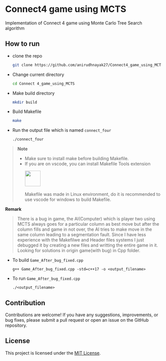 # Connect4 game using MCTS
Implementation of Connect 4 game using Monte Carlo Tree Search algorithm

## How to run
- clone the repo
  ```sh
  git clone https://github.com/anirudhnayak27/Connect4_game_using_MCTS.git
  ```
- Change current directory
  ```sh
  cd Connect 4_game_using_MCTS
  ```
- Make build directory
  ```sh
  mkdir build
  ```
- Build Makefile
  ```sh
  make
  ```
- Run the output file which is named `connect_four`
  ```sh
  ./connect_four
  ```
>**Note**
> - Make sure to install make before building Makefile.
> - If you are on vscode, you can install Makefile Tools extension <p align="here"><img src="https://ms-vscode.gallerycdn.vsassets.io/extensions/ms-vscode/makefile-tools/0.10.7/1714536879972/Microsoft.VisualStudio.Services.Icons.Default" height="50px">&nbsp;&nbsp;&nbsp;&nbsp;&nbsp; </p>
>   Makefile was made in Linux environment, do it is recommended to use vscode for windows to build Makefile.

**Remark** 
> There is a bug in game, the AI(Computer) which is player two using MCTS always goes for a particular column as best move but after the column fills and game in not over, the AI tries to make move in the same column leading to a segmentation fault. Since I have less experience with the Makefilwe and Header files systems I just debugged it by creating a new files and writting the entire game in it. Looking for solutions in origin game(with bug) in Cpp folder.

- To build `Game_After_bug_fixed.cpp`
  ```
  g++ Game_After_bug_fixed.cpp -std=c++17 -o <output_filename>
  ```
- To run `Game_After_bug_fixed.cpp`
  ```
  ./<output_filename>
  
## Contribution

Contributions are welcome! If you have any suggestions, improvements, or bug fixes, please submit a pull request or open an issue on the GitHub repository.

## License

This project is licensed under the [MIT License](LICENSE).
